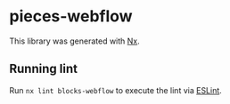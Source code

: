 # pieces-webflow

This library was generated with [Nx](https://nx.dev).

## Running lint

Run `nx lint blocks-webflow` to execute the lint via [ESLint](https://eslint.org/).

